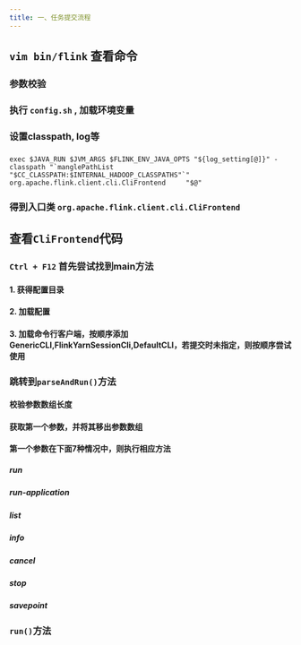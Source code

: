 ```yaml
---
title: 一、任务提交流程
---
```


## `vim bin/flink` 查看命令
### 参数校验
### 执行 `config.sh` , 加载环境变量
### 设置classpath, log等
###
```shell
exec $JAVA_RUN $JVM_ARGS $FLINK_ENV_JAVA_OPTS "${log_setting[@]}" -classpath "`manglePathList "$CC_CLASSPATH:$INTERNAL_HADOOP_CLASSPATHS"`" org.apache.flink.client.cli.CliFrontend     "$@" 
 ```
### 得到入口类 `org.apache.flink.client.cli.CliFrontend`
##
## 查看`CliFrontend`代码
### `Ctrl + F12` 首先尝试找到main方法
#### 1. 获得配置目录
#### 2. 加载配置
#### 3. 加载命令行客户端，按顺序添加 GenericCLI,FlinkYarnSessionCli,DefaultCLI，若提交时未指定，则按顺序尝试使用
### 跳转到`parseAndRun()`方法
#### 校验参数数组长度
#### 获取第一个参数，并将其移出参数数组
#### 第一个参数在下面7种情况中，则执行相应方法
##### run
##### run-application
##### list
##### info
##### cancel
##### stop
##### savepoint
### `run()`方法
